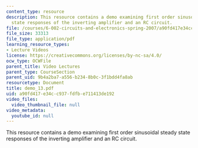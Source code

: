 ```yaml
---
content_type: resource
description: This resource contains a demo examining first order sinusoidal steady
  state responses of the inverting amplifier and an RC circuit.
file: /courses/6-002-circuits-and-electronics-spring-2007/a90fd417e34cc937fdfbe711413de192_demo_13.pdf
file_size: 33313
file_type: application/pdf
learning_resource_types:
- Lecture Videos
license: https://creativecommons.org/licenses/by-nc-sa/4.0/
ocw_type: OCWFile
parent_title: Video Lectures
parent_type: CourseSection
parent_uid: 9b4a2ba7-a556-b234-8b0c-3f1bdd4fa8ab
resourcetype: Document
title: demo_13.pdf
uid: a90fd417-e34c-c937-fdfb-e711413de192
video_files:
  video_thumbnail_file: null
video_metadata:
  youtube_id: null
---
```

This resource contains a demo examining first order sinusoidal steady state responses of the inverting amplifier and an RC circuit.